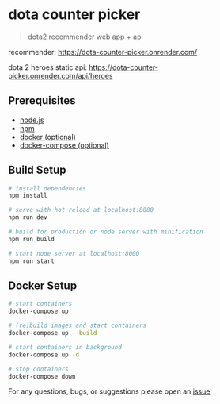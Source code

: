 # dota counter picker

> dota2 recommender web app + api

recommender: https://dota-counter-picker.onrender.com/ 

dota 2 heroes static api: https://dota-counter-picker.onrender.com/api/heroes

## Prerequisites
- [node.js](https://nodejs.org/en/)
- [npm](https://www.npmjs.com/get-npm)
- [docker (optional)](https://www.docker.com/)
- [docker-compose (optional)](https://docs.docker.com/compose/install/#install-compose)

## Build Setup

``` bash
# install dependencies
npm install

# serve with hot reload at localhost:8080
npm run dev

# build for production or node server with minification
npm run build

# start node server at localhost:8000
npm run start
```

## Docker Setup

``` bash
# start containers
docker-compose up

# (re)build images and start containers
docker-compose up --build

# start containers in background
docker-compose up -d

# stop containers
docker-compose down
```

For any questions, bugs, or suggestions please open an [issue](https://github.com/pbgnz/dota-counter-picker/issues).
